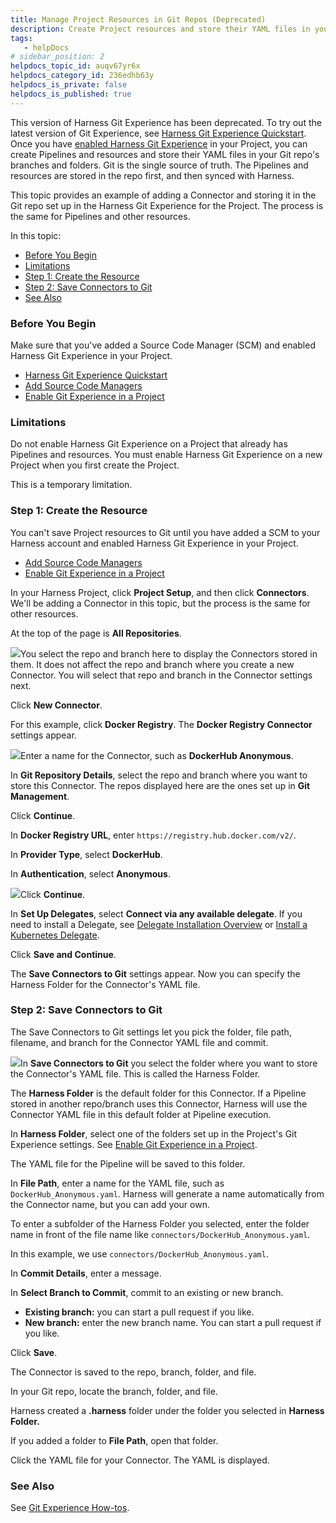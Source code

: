 ```yaml
---
title: Manage Project Resources in Git Repos (Deprecated)
description: Create Project resources and store their YAML files in your Git repo's branches and folders.
tags: 
   - helpDocs
# sidebar_position: 2
helpdocs_topic_id: auqv67yr6x
helpdocs_category_id: 236edhb63y
helpdocs_is_private: false
helpdocs_is_published: true
---
```


This version of Harness Git Experience has been deprecated. To try out the latest version of Git Experience, see [Harness Git Experience Quickstart](/article/grfeel98am).​​​Once you have [enabled Harness Git Experience](/article/hzajxmb3oj-enable-git-experience-in-a-project) in your Project, you can create Pipelines and resources and store their YAML files in your Git repo's branches and folders. Git is the single source of truth. The Pipelines and resources are stored in the repo first, and then synced with Harness.

This topic provides an example of adding a Connector and storing it in the Git repo set up in the Harness Git Experience for the Project. The process is the same for Pipelines and other resources.

In this topic:

* [Before You Begin](https://ngdocs.harness.io/article/auqv67yr6x-manage-harness-resources-in-git-repos#before_you_begin)
* [Limitations](https://ngdocs.harness.io/article/auqv67yr6x-manage-harness-resources-in-git-repos#limitations)
* [Step 1: Create the Resource](https://ngdocs.harness.io/article/auqv67yr6x-manage-harness-resources-in-git-repos#step_1_create_the_resource)
* [Step 2: Save Connectors to Git](https://ngdocs.harness.io/article/auqv67yr6x-manage-harness-resources-in-git-repos#step_2_save_connectors_to_git)
* [See Also](https://ngdocs.harness.io/article/auqv67yr6x-manage-harness-resources-in-git-repos#see_also)

### Before You Begin

Make sure that you've added a Source Code Manager (SCM) and enabled Harness Git Experience in your Project.

* [Harness Git Experience Quickstart](/article/dm69dkv34g-harness-git-experience-quickstart)
* [Add Source Code Managers](/article/p92awqts2x-add-source-code-managers)
* [Enable Git Experience in a Project](/article/hzajxmb3oj-enable-git-experience-in-a-project)

### Limitations

Do not enable Harness Git Experience on a Project that already has Pipelines and resources. You must enable Harness Git Experience on a new Project when you first create the Project.

This is a temporary limitation.

### Step 1: Create the Resource

You can't save Project resources to Git until you have added a SCM to your Harness account and enabled Harness Git Experience in your Project.

* [Add Source Code Managers](/article/p92awqts2x-add-source-code-managers)
* [Enable Git Experience in a Project](/article/hzajxmb3oj-enable-git-experience-in-a-project)

In your Harness Project, click **Project Setup**, and then click **Connectors**. We'll be adding a Connector in this topic, but the process is the same for other resources.

At the top of the page is **All Repositories**.

![](https://files.helpdocs.io/i5nl071jo5/articles/auqv67yr6x/1624308554527/clean-shot-2021-06-21-at-13-49-03.png)You select the repo and branch here to display the Connectors stored in them. It does not affect the repo and branch where you create a new Connector. You will select that repo and branch in the Connector settings next.

Click **New Connector**.

For this example, click **Docker Registry**. The **Docker Registry Connector** settings appear.

![](https://files.helpdocs.io/i5nl071jo5/articles/auqv67yr6x/1624308509894/clean-shot-2021-06-21-at-13-48-19.png)Enter a name for the Connector, such as **DockerHub Anonymous**.

In **Git Repository Details**, select the repo and branch where you want to store this Connector. The repos displayed here are the ones set up in **Git Management**.

Click **Continue**.

In **Docker Registry URL**, enter `https://registry.hub.docker.com/v2/`.

In **Provider Type**, select **DockerHub**.

In **Authentication**, select **Anonymous**.

![](https://files.helpdocs.io/i5nl071jo5/articles/auqv67yr6x/1624308859833/clean-shot-2021-06-21-at-13-54-12.png)Click **Continue**.

In **Set Up Delegates**, select **Connect via any available delegate**. If you need to install a Delegate, see [Delegate Installation Overview](/article/re8kk0ex4k-delegate-installation-overview) or [Install a Kubernetes Delegate](/article/f9bd10b3nj-install-a-kubernetes-delegate).

Click **Save and Continue**.

The **Save Connectors to Git** settings appear. Now you can specify the Harness Folder for the Connector's YAML file.

### Step 2: Save Connectors to Git

The Save Connectors to Git settings let you pick the folder, file path, filename, and branch for the Connector YAML file and commit.

![](https://files.helpdocs.io/i5nl071jo5/articles/auqv67yr6x/1624310975497/clean-shot-2021-06-21-at-14-29-14.png)In **Save Connectors to Git** you select the folder where you want to store the Connector's YAML file. This is called the Harness Folder.

The **Harness Folder** is the default folder for this Connector. If a Pipeline stored in another repo/branch uses this Connector, Harness will use the Connector YAML file in this default folder at Pipeline execution.

In **Harness Folder**, select one of the folders set up in the Project's Git Experience settings. See [Enable Git Experience in a Project](/article/hzajxmb3oj-enable-git-experience-in-a-project).

The YAML file for the Pipeline will be saved to this folder.

In **File Path**, enter a name for the YAML file, such as `DockerHub_Anonymous.yaml`. Harness will generate a name automatically from the Connector name, but you can add your own.

To enter a subfolder of the Harness Folder you selected, enter the folder name in front of the file name like `connectors/DockerHub_Anonymous.yaml`.

In this example, we use `connectors/DockerHub_Anonymous.yaml`.

In **Commit Details**, enter a message.

In **Select Branch to Commit**, commit to an existing or new branch.

* **Existing branch:** you can start a pull request if you like.
* **New branch:** enter the new branch name. You can start a pull request if you like.

Click **Save**.

The Connector is saved to the repo, branch, folder, and file.

In your Git repo, locate the branch, folder, and file.

Harness created a **.harness** folder under the folder you selected in **Harness Folder.**

If you added a folder to **File Path**, open that folder.

Click the YAML file for your Connector. The YAML is displayed.

### See Also

See [Git Experience How-tos](/article/soavr3jh0i-git-experience-how-tos).

